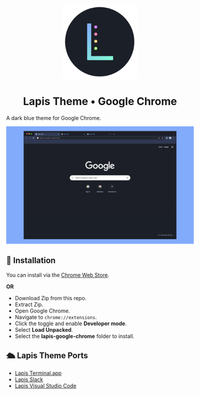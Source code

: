 <p align="center"><img style="width: 200px" src="images/logo.png" /></p>

<div align="center">

# Lapis Theme • Google Chrome

</div>

A dark blue theme for Google Chrome.

![Screenshot](images/demo.png)

## 🚀 Installation

You can install via the <a href="https://chrome.google.com/webstore/detail/lapis-chrome-theme/hmcmhgomamidaaodladnploplghibodb">Chrome Web Store</a>.

**OR**

- Download Zip from this repo.
- Extract Zip.
- Open Google Chrome.
- Navigate to `chrome://extensions`.
- Click the toggle and enable **Developer mode**.
- Select **Load Unpacked**.
- Select the **lapis-google-chrome** folder to install.

## 🛳 Lapis Theme Ports

- [Lapis Terminal.app](https://github.com/aslbarnett/lapis-theme-terminal-app)
- [Lapis Slack](https://github.com/aslbarnett/lapis-theme-slack)
- [Lapis Visual Studio Code](https://marketplace.visualstudio.com/items?itemName=AlexBarnett.lapis-vscode)
